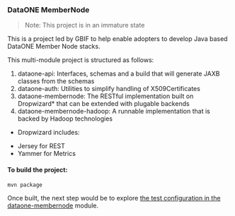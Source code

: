 ### DataONE MemberNode 

> Note: This project is in an immature state

This is a project led by GBIF to help enable adopters to develop Java based DataONE Member Node stacks.

This multi-module project is structured as follows:
  1. dataone-api: Interfaces, schemas and a build that will generate JAXB classes from the schemas
  2. dataone-auth: Utilities to simplify handling of X509Certificates 
  3. dataone-membernode: The RESTful implementation built on Dropwizard* that can be extended with plugable backends
  4. dataone-membernode-hadoop: A runnable implementation that is backed by Hadoop technologies
  
* Dropwizard includes:
 - Jersey for REST
 - Yammer for Metrics
 
#### To build the project:

```
mvn package 
```

Once built, the next step would be to explore [the test configuration in the dataone-membernode](dataone-membernode/README.md) module.

